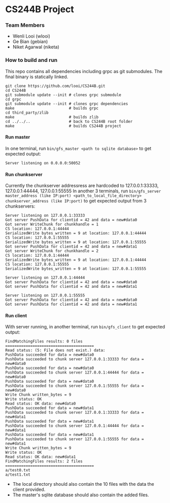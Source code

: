 # CS244B Project

### Team Members
* Wenli Looi (wlooi)
* Ge Bian (gebian)
* Niket Agarwal (niketa)

### How to build and run

This repo contains all dependencies including grpc as git submodules. The final binary is statically linked.

```shell
git clone https://github.com/looi/CS244B.git
cd CS244B
git submodule update --init # clones grpc submodule
cd grpc
git submodule update --init # clones grpc dependencies
make                        # builds grpc
cd third_party/zlib
make                        # builds zlib
cd ../../..                 # back to CS244B root folder
make                        # builds CS244B project
```

#### Run master
In one terminal, run `bin/gfs_master <path to sqlite database>` to get expected output:

```shell
Server listening on 0.0.0.0:50052
```

#### Run chunkserver
Currently the chunkserver addressress are hardcoded to 127.0.0.1:33333,
127.0.0.1:44444, 127.0.0.1:55555
In another 3 terminals, run `bin/gfs_server master_address (like IP:port) <path_to_local_file_directory> chunkserver_address (like IP:port)` to get expected output from 3 chunkservers:

```shell
Server listening on 127.0.0.1:33333
Got server PushData for clientid = 42 and data = new#data0
Got server WriteChunk for chunkhandle = 1
CS location: 127.0.0.1:44444
SerializedWrite bytes_written = 9 at location: 127.0.0.1:44444
CS location: 127.0.0.1:55555
SerializedWrite bytes_written = 9 at location: 127.0.0.1:55555
Got server PushData for clientid = 42 and data = new#data1
Got server WriteChunk for chunkhandle = 2
CS location: 127.0.0.1:44444
SerializedWrite bytes_written = 9 at location: 127.0.0.1:44444
CS location: 127.0.0.1:55555
SerializedWrite bytes_written = 9 at location: 127.0.0.1:55555
```

```shell
Server listening on 127.0.0.1:44444
Got server PushData for clientid = 42 and data = new#data0
Got server PushData for clientid = 42 and data = new#data1
```

```shell
Server listening on 127.0.0.1:55555
Got server PushData for clientid = 42 and data = new#data0
Got server PushData for clientid = 42 and data = new#data1
```

#### Run client
With server running, in another terminal, run `bin/gfs_client` to get expected output:

```shell
FindMatchingFiles results: 0 files
=======================================
Read status: (5: File does not exist.) data: 
PushData succeeded for data = new#data0
PushData succeeded to chunk server 127.0.0.1:33333 for data = new#data0
PushData succeeded for data = new#data0
PushData succeeded to chunk server 127.0.0.1:44444 for data = new#data0
PushData succeeded for data = new#data0
PushData succeeded to chunk server 127.0.0.1:55555 for data = new#data0
Write Chunk written_bytes = 9
Write status: OK
Read status: OK data: new#data0
PushData succeeded for data = new#data1
PushData succeeded to chunk server 127.0.0.1:33333 for data = new#data1
PushData succeeded for data = new#data1
PushData succeeded to chunk server 127.0.0.1:44444 for data = new#data1
PushData succeeded for data = new#data1
PushData succeeded to chunk server 127.0.0.1:55555 for data = new#data1
Write Chunk written_bytes = 9
Write status: OK
Read status: OK data: new#data1
FindMatchingFiles results: 2 files
=======================================
a/test0.txt
a/test1.txt
```

* The local directory should also contain the 10 files with the data the client provided.
* The master's sqlite database should also contain the added files.
